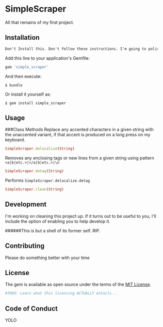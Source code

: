# SimpleScraper

All that remains of my first project.
 


## Installation
```markdown
Don't Install this. Don't follow these instructions. I'm going to polish this turd a bit more.
```

Add this line to your application's Gemfile:

```ruby
gem 'simple_scraper'
```

And then execute:

    $ bundle

Or install it yourself as:

    $ gem install simple_scraper

## Usage

###Class Methods
Replace any accented characters in a given string with the unaccented variant, if that accent is produced on a long press on my keyboard.
```ruby
SimpleScraper.delocalize(String)
```
Removes any enclosing tags or new lines from a given string using pattern  `<a|b|etc.>|</a|b|etc.>|\n` 
```ruby
SimpleScraper.detag(String)
```

Performs `SimpleScraper.delocalize.detag`
```ruby
SimpleScraper.clean(String)
```




## Development

I'm working on cleaning this project up. If it turns out to be useful to you, I'll include the option of enabling you to help develop it. 

######This is but a shell of its former self. RIP.

## Contributing

Please do something better with your time

## License

The gem is available as open source under the terms of the [MIT License](https://opensource.org/licenses/MIT).
```ruby
#TODO: Learn what this licensing ACTUALLY entails...
```

## Code of Conduct

YOLO
